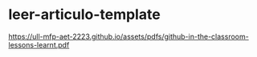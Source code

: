 # leer-articulo-template
https://ull-mfp-aet-2223.github.io/assets/pdfs/github-in-the-classroom-lessons-learnt.pdf
